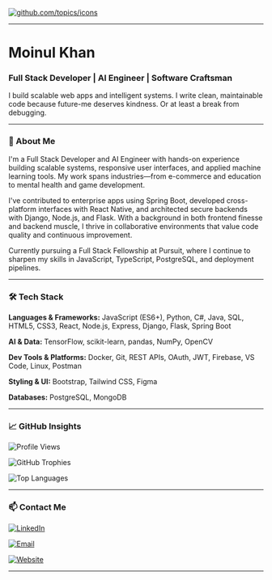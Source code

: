 [![github.com/topics/icons](https://images.openai.com/thumbnails/url/EBJE5nicu1mUUVJSUGylr5-al1xUWVCSmqJbkpRnoJdeXJJYkpmsl5yfq5-Zm5ieWmxfaAuUsXL0S7F0Tw4sSPT1zY1PDszJ9wqKyCoNDvIo84wsyjEyNIzIzY23yC8ICQ_PcAuOyCoMzS0rc81ySYwwNXaNMvZSKwYA5PwprA)](https://github.com/topics/icons)


---

# Moinul Khan

### Full Stack Developer | AI Engineer | Software Craftsman

I build scalable web apps and intelligent systems. I write clean, maintainable code because future-me deserves kindness. Or at least a break from debugging.

---

### 🧠 About Me

I'm a Full Stack Developer and AI Engineer with hands-on experience building scalable systems, responsive user interfaces, and applied machine learning tools. My work spans industries—from e-commerce and education to mental health and game development.

I've contributed to enterprise apps using Spring Boot, developed cross-platform interfaces with React Native, and architected secure backends with Django, Node.js, and Flask. With a background in both frontend finesse and backend muscle, I thrive in collaborative environments that value code quality and continuous improvement.

Currently pursuing a Full Stack Fellowship at Pursuit, where I continue to sharpen my skills in JavaScript, TypeScript, PostgreSQL, and deployment pipelines.

---

### 🛠️ Tech Stack

**Languages & Frameworks:**
JavaScript (ES6+), Python, C#, Java, SQL, HTML5, CSS3, React, Node.js, Express, Django, Flask, Spring Boot

**AI & Data:**
TensorFlow, scikit-learn, pandas, NumPy, OpenCV

**Dev Tools & Platforms:**
Docker, Git, REST APIs, OAuth, JWT, Firebase, VS Code, Linux, Postman

**Styling & UI:**
Bootstrap, Tailwind CSS, Figma

**Databases:**
PostgreSQL, MongoDB

---

### 📈 GitHub Insights

![Profile Views](https://komarev.com/ghpvc/?username=moinulax\&label=Profile%20views\&color=0e75b6\&style=flat)

![GitHub Trophies](https://github-profile-trophy.vercel.app/?username=moinulax\&theme=onedark)

![Top Languages](https://github-readme-stats.vercel.app/api/top-langs?username=moinulax\&show_icons=true\&locale=en\&layout=compact)

---

### 📫 Contact Me

[![LinkedIn](https://img.shields.io/badge/LinkedIn-View_Profile-blue?style=for-the-badge\&logo=linkedin)](https://www.linkedin.com/in/moinul-khan-647535238/)

[![Email](https://img.shields.io/badge/Email-Contact-red?style=for-the-badge\&logo=gmail)](mailto:moinulkhan347@gmail.com)

[![Website](https://img.shields.io/badge/Website-Visit-green?style=for-the-badge\&logo=google-chrome)](https://moinul-khan-web.netlify.app/)

---

